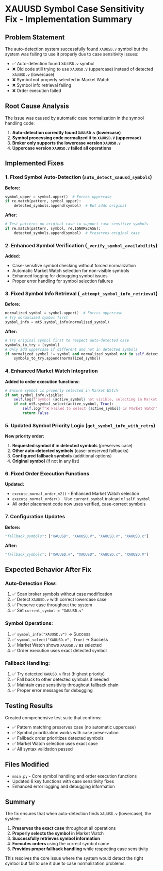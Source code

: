 # XAUUSD Symbol Case Sensitivity Fix - Implementation Summary

## Problem Statement
The auto-detection system successfully found `XAUUSD.v` symbol but the system was failing to use it properly due to case sensitivity issues:

- ✅ Auto-detection found `XAUUSD.v` symbol
- ❌ Old code still trying to use `XAUUSD.V` (uppercase) instead of detected `XAUUSD.v` (lowercase)
- ❌ Symbol not properly selected in Market Watch
- ❌ Symbol info retrieval failing
- ❌ Order execution failed

## Root Cause Analysis
The issue was caused by automatic case normalization in the symbol handling code:

1. **Auto-detection correctly found `XAUUSD.v` (lowercase)**
2. **Symbol processing code normalized it to `XAUUSD.V` (uppercase)**
3. **Broker only supports the lowercase version `XAUUSD.v`**
4. **Uppercase version `XAUUSD.V` failed all operations**

## Implemented Fixes

### 1. Fixed Symbol Auto-Detection (`auto_detect_xauusd_symbols`)
**Before:**
```python
symbol_upper = symbol.upper()  # Forces uppercase
if re.match(pattern, symbol_upper):
    detected_symbols.append(symbol)  # But adds original
```

**After:**
```python
# Test patterns on original case to support case-sensitive symbols
if re.match(pattern, symbol, re.IGNORECASE):
    detected_symbols.append(symbol)  # Preserves original case
```

### 2. Enhanced Symbol Verification (`_verify_symbol_availability`)
**Added:**
- Case-sensitive symbol checking without forced normalization
- Automatic Market Watch selection for non-visible symbols
- Enhanced logging for debugging symbol issues
- Proper error handling for symbol selection failures

### 3. Fixed Symbol Info Retrieval (`_attempt_symbol_info_retrieval`)
**Before:**
```python
normalized_symbol = symbol.upper()  # Forces uppercase
# Try normalized symbol first
symbol_info = mt5.symbol_info(normalized_symbol)
```

**After:**
```python
# Try original symbol first to respect auto-detected case
symbols_to_try = [symbol]
# Only add uppercase if different and not in detected symbols
if normalized_symbol != symbol and normalized_symbol not in self.detected_xauusd_symbols:
    symbols_to_try.append(normalized_symbol)
```

### 4. Enhanced Market Watch Integration
**Added to order execution functions:**
```python
# Ensure symbol is properly selected in Market Watch
if not symbol_info.visible:
    self.log(f"Symbol {active_symbol} not visible, selecting in Market Watch", "INFO")
    if not mt5.symbol_select(active_symbol, True):
        self.log(f"❌ Failed to select {active_symbol} in Market Watch", "ERROR")
        return False
```

### 5. Updated Symbol Priority Logic (`get_symbol_info_with_retry`)
**New priority order:**
1. **Requested symbol if in detected symbols** (preserves case)
2. **Other auto-detected symbols** (case-preserved fallbacks)
3. **Configured fallback symbols** (additional options)
4. **Original symbol** (if not in any list)

### 6. Fixed Order Execution Functions
**Updated:**
- `execute_normal_order_v2()` - Enhanced Market Watch selection
- `execute_normal_order()` - Use `current_symbol` instead of `self.symbol`
- All order placement code now uses verified, case-correct symbols

### 7. Configuration Updates
**Before:**
```python
"fallback_symbols": ["XAUUSD", "XAUUSD.V", "XAUUSD.v", "XAUUSD.c"]
```

**After:**
```python
"fallback_symbols": ["XAUUSD.v", "XAUUSD", "XAUUSD.c", "XAUUSD.V"]
```

## Expected Behavior After Fix

### Auto-Detection Flow:
1. ✅ Scan broker symbols without case modification
2. ✅ Detect `XAUUSD.v` with correct lowercase case
3. ✅ Preserve case throughout the system
4. ✅ Set `current_symbol = "XAUUSD.v"`

### Symbol Operations:
1. ✅ `symbol_info("XAUUSD.v")` → Success
2. ✅ `symbol_select("XAUUSD.v", True)` → Success  
3. ✅ Market Watch shows `XAUUSD.v` as selected
4. ✅ Order execution uses exact detected symbol

### Fallback Handling:
1. ✅ Try detected `XAUUSD.v` first (highest priority)
2. ✅ Fall back to other detected symbols if needed
3. ✅ Maintain case sensitivity throughout fallback chain
4. ✅ Proper error messages for debugging

## Testing Results
Created comprehensive test suite that confirms:
- ✅ Pattern matching preserves case (no automatic uppercase)
- ✅ Symbol prioritization works with case preservation
- ✅ Fallback order prioritizes detected symbols
- ✅ Market Watch selection uses exact case
- ✅ All syntax validation passed

## Files Modified
- `main.py` - Core symbol handling and order execution functions
- Updated 6 key functions with case sensitivity fixes
- Enhanced error logging and debugging information

## Summary
The fix ensures that when auto-detection finds `XAUUSD.v` (lowercase), the system:
1. **Preserves the exact case** throughout all operations
2. **Properly selects the symbol** in Market Watch
3. **Successfully retrieves symbol information**
4. **Executes orders** using the correct symbol name
5. **Provides proper fallback handling** while respecting case sensitivity

This resolves the core issue where the system would detect the right symbol but fail to use it due to case normalization problems.